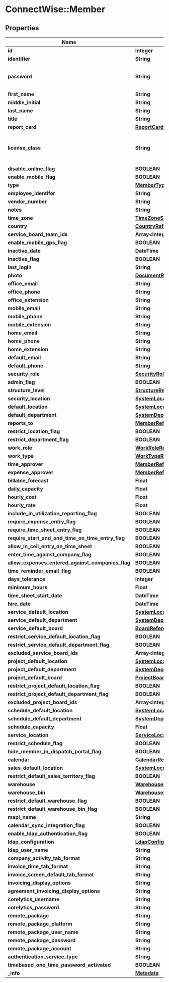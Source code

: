 # ConnectWise::Member

## Properties
Name | Type | Description | Notes
------------ | ------------- | ------------- | -------------
**id** | **Integer** |  | [optional] 
**identifier** | **String** |  | 
**password** | **String** | ConditionallyRequired. API Member will get random password generated | [optional] 
**first_name** | **String** |  | 
**middle_initial** | **String** |  | [optional] 
**last_name** | **String** |  | 
**title** | **String** |  | [optional] 
**report_card** | [**ReportCardReference**](ReportCardReference.md) |  | [optional] 
**license_class** | **String** | F &#x3D; Full Member, A &#x3D; API Member, C &#x3D; StreamlineIT Member, X &#x3D; Subcontractor Member | 
**disable_online_flag** | **BOOLEAN** |  | [optional] 
**enable_mobile_flag** | **BOOLEAN** |  | [optional] 
**type** | [**MemberTypeReference**](MemberTypeReference.md) |  | [optional] 
**employee_identifer** | **String** |  | [optional] 
**vendor_number** | **String** |  | [optional] 
**notes** | **String** |  | [optional] 
**time_zone** | [**TimeZoneSetupReference**](TimeZoneSetupReference.md) |  | 
**country** | [**CountryReference**](CountryReference.md) |  | [optional] 
**service_board_team_ids** | **Array&lt;Integer&gt;** |  | [optional] 
**enable_mobile_gps_flag** | **BOOLEAN** |  | [optional] 
**inactive_date** | **DateTime** |  | [optional] 
**inactive_flag** | **BOOLEAN** |  | [optional] 
**last_login** | **String** |  | [optional] 
**photo** | [**DocumentReference**](DocumentReference.md) |  | [optional] 
**office_email** | **String** |  | [optional] 
**office_phone** | **String** |  | [optional] 
**office_extension** | **String** |  | [optional] 
**mobile_email** | **String** |  | [optional] 
**mobile_phone** | **String** |  | [optional] 
**mobile_extension** | **String** |  | [optional] 
**home_email** | **String** |  | [optional] 
**home_phone** | **String** |  | [optional] 
**home_extension** | **String** |  | [optional] 
**default_email** | **String** |  | 
**default_phone** | **String** |  | 
**security_role** | [**SecurityRoleReference**](SecurityRoleReference.md) |  | 
**admin_flag** | **BOOLEAN** |  | [optional] 
**structure_level** | [**StructureReference**](StructureReference.md) |  | 
**security_location** | [**SystemLocationReference**](SystemLocationReference.md) |  | 
**default_location** | [**SystemLocationReference**](SystemLocationReference.md) |  | 
**default_department** | [**SystemDepartmentReference**](SystemDepartmentReference.md) |  | 
**reports_to** | [**MemberReference**](MemberReference.md) |  | [optional] 
**restrict_location_flag** | **BOOLEAN** |  | [optional] 
**restrict_department_flag** | **BOOLEAN** |  | [optional] 
**work_role** | [**WorkRoleReference**](WorkRoleReference.md) |  | 
**work_type** | [**WorkTypeReference**](WorkTypeReference.md) |  | [optional] 
**time_approver** | [**MemberReference**](MemberReference.md) |  | 
**expense_approver** | [**MemberReference**](MemberReference.md) |  | 
**billable_forecast** | **Float** |  | [optional] 
**daily_capacity** | **Float** |  | [optional] 
**hourly_cost** | **Float** |  | [optional] 
**hourly_rate** | **Float** |  | [optional] 
**include_in_utilization_reporting_flag** | **BOOLEAN** |  | [optional] 
**require_expense_entry_flag** | **BOOLEAN** |  | [optional] 
**require_time_sheet_entry_flag** | **BOOLEAN** |  | [optional] 
**require_start_and_end_time_on_time_entry_flag** | **BOOLEAN** |  | [optional] 
**allow_in_cell_entry_on_time_sheet** | **BOOLEAN** |  | [optional] 
**enter_time_against_company_flag** | **BOOLEAN** |  | [optional] 
**allow_expenses_entered_against_companies_flag** | **BOOLEAN** |  | [optional] 
**time_reminder_email_flag** | **BOOLEAN** |  | [optional] 
**days_tolerance** | **Integer** |  | [optional] 
**minimum_hours** | **Float** |  | [optional] 
**time_sheet_start_date** | **DateTime** |  | [optional] 
**hire_date** | **DateTime** |  | 
**service_default_location** | [**SystemLocationReference**](SystemLocationReference.md) |  | [optional] 
**service_default_department** | [**SystemDepartmentReference**](SystemDepartmentReference.md) |  | [optional] 
**service_default_board** | [**BoardReference**](BoardReference.md) |  | [optional] 
**restrict_service_default_location_flag** | **BOOLEAN** |  | [optional] 
**restrict_service_default_department_flag** | **BOOLEAN** |  | [optional] 
**excluded_service_board_ids** | **Array&lt;Integer&gt;** |  | [optional] 
**project_default_location** | [**SystemLocationReference**](SystemLocationReference.md) |  | [optional] 
**project_default_department** | [**SystemDepartmentReference**](SystemDepartmentReference.md) |  | [optional] 
**project_default_board** | [**ProjectBoardReference**](ProjectBoardReference.md) |  | [optional] 
**restrict_project_default_location_flag** | **BOOLEAN** |  | [optional] 
**restrict_project_default_department_flag** | **BOOLEAN** |  | [optional] 
**excluded_project_board_ids** | **Array&lt;Integer&gt;** |  | [optional] 
**schedule_default_location** | [**SystemLocationReference**](SystemLocationReference.md) |  | [optional] 
**schedule_default_department** | [**SystemDepartmentReference**](SystemDepartmentReference.md) |  | [optional] 
**schedule_capacity** | **Float** |  | [optional] 
**service_location** | [**ServiceLocationReference**](ServiceLocationReference.md) |  | [optional] 
**restrict_schedule_flag** | **BOOLEAN** |  | [optional] 
**hide_member_in_dispatch_portal_flag** | **BOOLEAN** |  | [optional] 
**calendar** | [**CalendarReference**](CalendarReference.md) |  | [optional] 
**sales_default_location** | [**SystemLocationReference**](SystemLocationReference.md) |  | 
**restrict_default_sales_territory_flag** | **BOOLEAN** |  | [optional] 
**warehouse** | [**WarehouseReference**](WarehouseReference.md) |  | [optional] 
**warehouse_bin** | [**WarehouseBinReference**](WarehouseBinReference.md) |  | [optional] 
**restrict_default_warehouse_flag** | **BOOLEAN** |  | [optional] 
**restrict_default_warehouse_bin_flag** | **BOOLEAN** |  | [optional] 
**mapi_name** | **String** |  | [optional] 
**calendar_sync_integration_flag** | **BOOLEAN** |  | [optional] 
**enable_ldap_authentication_flag** | **BOOLEAN** |  | [optional] 
**ldap_configuration** | [**LdapConfigurationReference**](LdapConfigurationReference.md) |  | [optional] 
**ldap_user_name** | **String** |  | [optional] 
**company_activity_tab_format** | **String** |  | 
**invoice_time_tab_format** | **String** |  | 
**invoice_screen_default_tab_format** | **String** |  | 
**invoicing_display_options** | **String** |  | 
**agreement_invoicing_display_options** | **String** |  | 
**corelytics_username** | **String** |  | [optional] 
**corelytics_password** | **String** |  | [optional] 
**remote_package** | **String** |  | [optional] 
**remote_package_platform** | **String** |  | [optional] 
**remote_package_user_name** | **String** |  | [optional] 
**remote_package_password** | **String** |  | [optional] 
**remote_package_account** | **String** |  | [optional] 
**authentication_service_type** | **String** |  | [optional] 
**timebased_one_time_password_activated** | **BOOLEAN** |  | [optional] 
**_info** | [**Metadata**](Metadata.md) | Metadata of the entity | [optional] 


